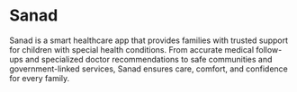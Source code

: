 # Sanad
Sanad is a smart healthcare app that provides families with trusted support for children with special health conditions. From accurate medical follow-ups and specialized doctor recommendations to safe communities and government-linked services, Sanad ensures care, comfort, and confidence for every family.
